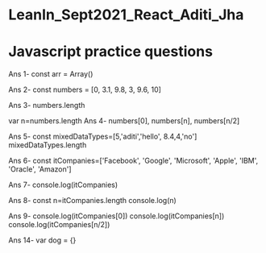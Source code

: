 # LeanIn_Sept2021_React_Aditi_Jha

# Javascript practice questions
Ans 1- const arr = Array()

Ans 2- const numbers = [0, 3.1, 9.8, 3, 9.6, 10] 

Ans 3- numbers.length

var n=numbers.length
Ans 4- numbers[0], numbers[n], numbers[n/2]

Ans 5- const mixedDataTypes=[5,'aditi','hello', 8.4,4,'no']
mixedDataTypes.length

Ans 6- const itCompanies=['Facebook', 'Google', 'Microsoft', 'Apple', 'IBM', 'Oracle', 'Amazon']

Ans 7- console.log(itCompanies)

Ans 8- const n=itCompanies.length
console.log(n)

Ans 9- console.log(itCompanies[0])
console.log(itCompanies[n])
console.log(itCompanies[n/2])

Ans 14- var dog = {}




